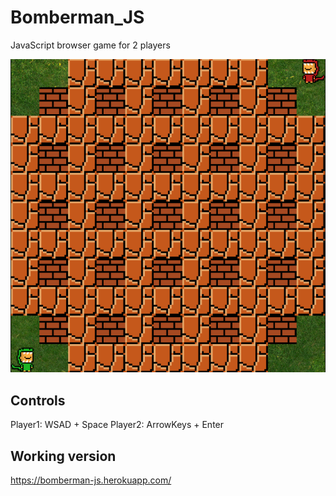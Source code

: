 # Bomberman_JS
JavaScript browser game for 2 players

![Sample](screenshot.png)

## Controls
Player1: WSAD + Space
Player2: ArrowKeys + Enter


## Working version 
https://bomberman-js.herokuapp.com/